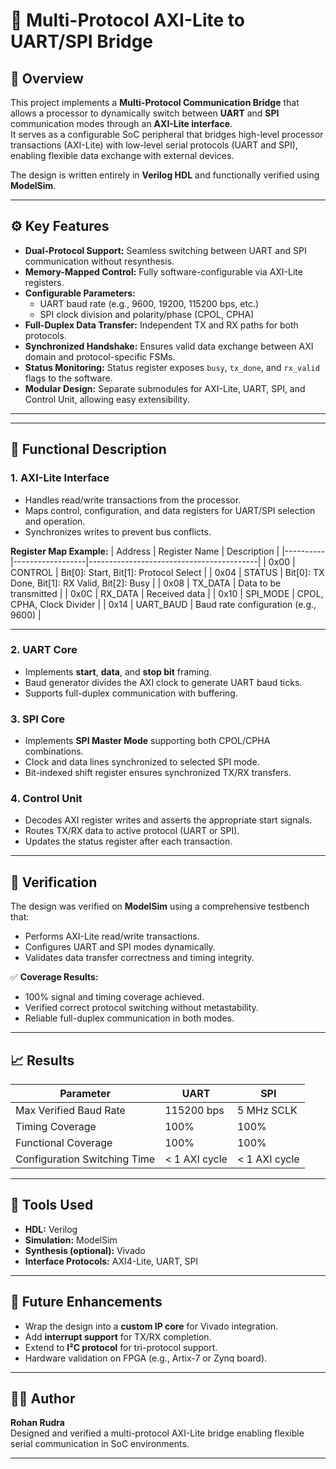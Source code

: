 # 🔗 Multi-Protocol AXI-Lite to UART/SPI Bridge

## 🧭 Overview
This project implements a **Multi-Protocol Communication Bridge** that allows a processor to dynamically switch between **UART** and **SPI** communication modes through an **AXI-Lite interface**.  
It serves as a configurable SoC peripheral that bridges high-level processor transactions (AXI-Lite) with low-level serial protocols (UART and SPI), enabling flexible data exchange with external devices.

The design is written entirely in **Verilog HDL** and functionally verified using **ModelSim**.

---

## ⚙️ Key Features
- **Dual-Protocol Support:** Seamless switching between UART and SPI communication without resynthesis.  
- **Memory-Mapped Control:** Fully software-configurable via AXI-Lite registers.  
- **Configurable Parameters:**
  - UART baud rate (e.g., 9600, 19200, 115200 bps, etc.)
  - SPI clock division and polarity/phase (CPOL, CPHA)
- **Full-Duplex Data Transfer:** Independent TX and RX paths for both protocols.
- **Synchronized Handshake:** Ensures valid data exchange between AXI domain and protocol-specific FSMs.
- **Status Monitoring:** Status register exposes `busy`, `tx_done`, and `rx_valid` flags to the software.
- **Modular Design:** Separate submodules for AXI-Lite, UART, SPI, and Control Unit, allowing easy extensibility.

---


---

## 🧠 Functional Description

### 1. **AXI-Lite Interface**
- Handles read/write transactions from the processor.  
- Maps control, configuration, and data registers for UART/SPI selection and operation.
- Synchronizes writes to prevent bus conflicts.

**Register Map Example:**
| Address | Register Name     | Description                              |
|----------|------------------|------------------------------------------|
| 0x00     | CONTROL          | Bit[0]: Start, Bit[1]: Protocol Select   |
| 0x04     | STATUS           | Bit[0]: TX Done, Bit[1]: RX Valid, Bit[2]: Busy |
| 0x08     | TX_DATA          | Data to be transmitted                   |
| 0x0C     | RX_DATA          | Received data                            |
| 0x10     | SPI_MODE         | CPOL, CPHA, Clock Divider                |
| 0x14     | UART_BAUD        | Baud rate configuration (e.g., 9600)     |

---

### 2. **UART Core**
- Implements **start**, **data**, and **stop bit** framing.
- Baud generator divides the AXI clock to generate UART baud ticks.
- Supports full-duplex communication with buffering.

### 3. **SPI Core**
- Implements **SPI Master Mode** supporting both CPOL/CPHA combinations.
- Clock and data lines synchronized to selected SPI mode.
- Bit-indexed shift register ensures synchronized TX/RX transfers.

### 4. **Control Unit**
- Decodes AXI register writes and asserts the appropriate start signals.
- Routes TX/RX data to active protocol (UART or SPI).
- Updates the status register after each transaction.

---

## 🧪 Verification
The design was verified on **ModelSim** using a comprehensive testbench that:
- Performs AXI-Lite read/write transactions.
- Configures UART and SPI modes dynamically.
- Validates data transfer correctness and timing integrity.

✅ **Coverage Results:**
- 100% signal and timing coverage achieved.  
- Verified correct protocol switching without metastability.  
- Reliable full-duplex communication in both modes.

---

## 📈 Results
| Parameter                  | UART | SPI  |
|-----------------------------|-------|------|
| Max Verified Baud Rate      | 115200 bps | 5 MHz SCLK |
| Timing Coverage             | 100% | 100% |
| Functional Coverage          | 100% | 100% |
| Configuration Switching Time | < 1 AXI cycle | < 1 AXI cycle |

---

## 🧰 Tools Used
- **HDL:** Verilog  
- **Simulation:** ModelSim  
- **Synthesis (optional):** Vivado  
- **Interface Protocols:** AXI4-Lite, UART, SPI  

---

## 🚀 Future Enhancements
- Wrap the design into a **custom IP core** for Vivado integration.  
- Add **interrupt support** for TX/RX completion.  
- Extend to **I²C protocol** for tri-protocol support.  
- Hardware validation on FPGA (e.g., Artix-7 or Zynq board).

---

## 👨‍💻 Author
**Rohan Rudra**  
Designed and verified a multi-protocol AXI-Lite bridge enabling flexible serial communication in SoC environments.

---


